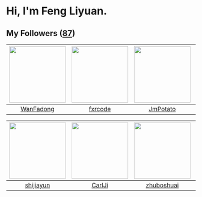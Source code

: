 # Hi, I'm Feng Liyuan.

## My Followers ([87](https://github.com/SunRunAway?tab=followers))

| <img src="https://avatars.githubusercontent.com/u/10414494?v=4" width="150" height="150" /> | <img src="https://avatars.githubusercontent.com/u/13307594?v=4" width="150" height="150" /> | <img src="https://avatars.githubusercontent.com/u/1446531?v=4" width="150" height="150" /> | <img src="https://avatars.githubusercontent.com/u/234891?v=4" width="150" height="150" /> |
| :-----------------------------------------------------------------------------------------: | :-----------------------------------------------------------------------------------------: | :----------------------------------------------------------------------------------------: | :---------------------------------------------------------------------------------------: |
|                          [WanFadong](https://github.com/WanFadong)                          |                            [fxrcode](https://github.com/fxrcode)                            |                           [JmPotato](https://github.com/JmPotato)                          |                          [ekalinin](https://github.com/ekalinin)                          |

| <img src="https://avatars.githubusercontent.com/u/566037?v=4" width="150" height="150" /> | <img src="https://avatars.githubusercontent.com/u/10810759?v=4" width="150" height="150" /> | <img src="https://avatars.githubusercontent.com/u/10694566?v=4" width="150" height="150" /> | <img src="https://avatars.githubusercontent.com/u/41809508?v=4" width="150" height="150" /> |
| :---------------------------------------------------------------------------------------: | :-----------------------------------------------------------------------------------------: | :-----------------------------------------------------------------------------------------: | :-----------------------------------------------------------------------------------------: |
|                         [shijiayun](https://github.com/shijiayun)                         |                             [CarlJi](https://github.com/CarlJi)                             |                         [zhuboshuai](https://github.com/zhuboshuai)                         |                        [Reminiscent](https://github.com/Reminiscent)                        |